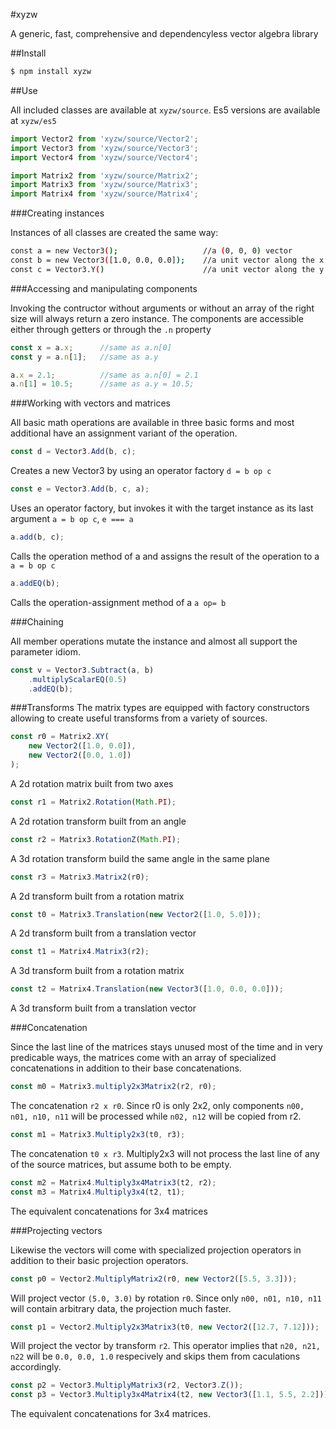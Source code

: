 #xyzw

A generic, fast, comprehensive and dependencyless vector algebra library

##Install

```sh
$ npm install xyzw
```

##Use

All included classes are available at `xyzw/source`. Es5 versions are available at `xyzw/es5`

```js
import Vector2 from 'xyzw/source/Vector2';
import Vector3 from 'xyzw/source/Vector3';
import Vector4 from 'xyzw/source/Vector4';

import Matrix2 from 'xyzw/source/Matrix2';
import Matrix3 from 'xyzw/source/Matrix3';
import Matrix4 from 'xyzw/source/Matrix4';
```

###Creating instances

Instances of all classes are created the same way:

```sh
const a = new Vector3();                   //a (0, 0, 0) vector
const b = new Vector3([1.0, 0.0, 0.0]);    //a unit vector along the x axis
const c = Vector3.Y()                      //a unit vector along the y axis
```

###Accessing and manipulating components

Invoking the contructor without arguments or without an array of the right size will always return a zero instance.
The components are accessible either through getters or through the `.n` property

```js
const x = a.x;      //same as a.n[0]
const y = a.n[1];   //same as a.y

a.x = 2.1;          //same as a.n[0] = 2.1
a.n[1] = 10.5;      //same as a.y = 10.5;
```

###Working with vectors and matrices

All basic math operations are available in three basic forms and most additional have an assignment variant of the operation.

```js
const d = Vector3.Add(b, c);
```
Creates a new Vector3 by using an operator factory `d = b op c`

```js
const e = Vector3.Add(b, c, a);
```
Uses an operator factory,
but invokes it with the target instance as its last argument
`a = b op c`, `e === a`
 
```js
a.add(b, c);
```
Calls the operation method of a and assigns the result of the operation to a `a = b op c`

```js
a.addEQ(b);
```
Calls the operation-assignment method of a `a op= b`

###Chaining

All member operations mutate the instance and almost all support the parameter idiom.

```js
const v = Vector3.Subtract(a, b)
	.multiplyScalarEQ(0.5)
	.addEQ(b);
```

###Transforms
The matrix types are equipped with factory constructors
allowing to create useful transforms from a variety of sources.
  
```js
const r0 = Matrix2.XY(
	new Vector2([1.0, 0.0]),
	new Vector2([0.0, 1.0])
);
```
A 2d rotation matrix built from two axes

```js
const r1 = Matrix2.Rotation(Math.PI);
```
A 2d rotation transform built from an angle

```js
const r2 = Matrix3.RotationZ(Math.PI);
```
A 3d rotation transform build the same angle in the same plane
 
```js
const r3 = Matrix3.Matrix2(r0);
```
A 2d transform built from a rotation matrix

```js
const t0 = Matrix3.Translation(new Vector2([1.0, 5.0]));    
```
A 2d transform built from a translation vector

```js
const t1 = Matrix4.Matrix3(r2);
```
A 3d transform built from a rotation matrix

```js
const t2 = Matrix4.Translation(new Vector3([1.0, 0.0, 0.0]));
```
A 3d transform built from a translation vector

###Concatenation

Since the last line of the matrices stays unused most of the time
and in very predicable ways,
the matrices come with an array of specialized concatenations
in addition to their base concatenations. 

```js
const m0 = Matrix3.multiply2x3Matrix2(r2, r0);
```
The concatenation `r2 x r0`. Since r0 is only 2x2,
only components `n00, n01, n10, n11` will be processed while
`n02, n12` will be copied from r2.

```js
const m1 = Matrix3.Multiply2x3(t0, r3);
```
The concatenation `t0 x r3`.
Multiply2x3 will not process the last line of any of the source matrices,
but assume both to be empty.

```js
const m2 = Matrix4.Multiply3x4Matrix3(t2, r2);
const m3 = Matrix4.Multiply3x4(t2, t1);
```
The equivalent concatenations for 3x4 matrices

###Projecting vectors

Likewise the vectors will come with specialized projection operators
in addition to their basic projection operators.

```js
const p0 = Vector2.MultiplyMatrix2(r0, new Vector2([5.5, 3.3]));
```
Will project vector `(5.0, 3.0)` by rotation `r0`.
Since only `n00, n01, n10, n11` will contain arbitrary data, the projection much faster.
 
 ```js
 const p1 = Vector2.Multiply2x3Matrix3(t0, new Vector2([12.7, 7.12]));
 ```
 Will project the vector by transform `r2`.
 This operator implies that `n20, n21, n22` will be `0.0, 0.0, 1.0` respecively and
 skips them from caculations accordingly.

```js
const p2 = Vector3.MultiplyMatrix3(r2, Vector3.Z());
const p3 = Vector3.Multiply3x4Matrix4(t2, new Vector3([1.1, 5.5, 2.2]));
```
The equivalent concatenations for 3x4 matrices.
